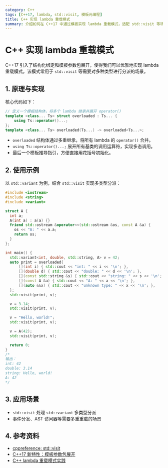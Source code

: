 ```yaml
---
category: C++
tags: [C++17, lambda, std::visit, 模板元编程]
title: C++ 实现 lambda 重载模式
summary: 介绍如何在 C++17 中通过模板实现 lambda 重载模式，适配 std::visit 等场景，附详细示例与解析。
---
```


# C++ 实现 lambda 重载模式

C++17 引入了结构化绑定和模板参数包展开，使得我们可以优雅地实现 lambda 重载模式。该模式常用于 `std::visit` 等需要对多种类型进行分派的场景。

## 1. 原理与实现

核心代码如下：

```cpp
// 定义一个模板结构体，将多个 lambda 继承并展开 operator()
template <class... Ts> struct overloaded : Ts... {
    using Ts::operator()...;
};
template <class... Ts> overloaded(Ts...) -> overloaded<Ts...>;
```

- `overloaded` 结构体通过多重继承，将所有 lambda 的 `operator()` 合并。
- `using Ts::operator()...;` 展开所有基类的调用运算符，实现多态调用。
- 最后一个模板推导指引，方便直接用花括号初始化。

## 2. 使用示例

以 `std::variant` 为例，结合 `std::visit` 实现多类型分派：

```cpp
#include <iostream>
#include <string>
#include <variant>

struct A {
  int a;
  A(int a) : a(a) {}
  friend std::ostream &operator<<(std::ostream &os, const A &a) {
    os << "A: " << a.a;
    return os;
  }
};

int main() {
  std::variant<int, double, std::string, A> v = 42;
  auto print = overloaded{
      [](int i) { std::cout << "int: " << i << '\n'; },
      [](double d) { std::cout << "double: " << d << '\n'; },
      [](const std::string &s) { std::cout << "string: " << s << '\n'; },
      [](const A &a) { std::cout << "A: " << a << '\n'; },
      [](auto &&x) { std::cout << "unknown type: " << x << '\n'; },
  };
  std::visit(print, v);

  v = 3.14;
  std::visit(print, v);

  v = "Hello, world!";
  std::visit(print, v);

  v = A(42);
  std::visit(print, v);

  return 0;
}
/*
输出：
int: 42
double: 3.14
string: Hello, world!
A: 42
*/
```

## 3. 应用场景
- `std::visit` 处理 `std::variant` 多类型分派
- 事件分发、AST 访问器等需要多重重载的场景

## 4. 参考资料
- [cppreference: std::visit](https://en.cppreference.com/w/cpp/utility/variant/visit)
- [C++17 新特性：模板参数包展开](https://zh.cppreference.com/w/cpp/language/parameter_pack)
- [C++ lambda 重载模式实践](https://blog.csdn.net/qq_36387683/article/details/108893964)